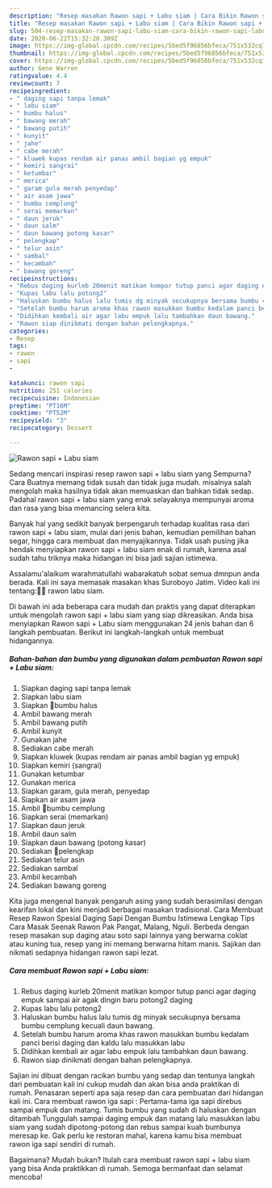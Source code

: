 ```yaml
---
description: "Resep masakan Rawon sapi + Labu siam | Cara Bikin Rawon sapi + Labu siam Yang Enak dan Simpel"
title: "Resep masakan Rawon sapi + Labu siam | Cara Bikin Rawon sapi + Labu siam Yang Enak dan Simpel"
slug: 504-resep-masakan-rawon-sapi-labu-siam-cara-bikin-rawon-sapi-labu-siam-yang-enak-dan-simpel
date: 2020-06-22T15:32:28.309Z
image: https://img-global.cpcdn.com/recipes/5bed5f96856bfeca/751x532cq70/rawon-sapi-labu-siam-foto-resep-utama.jpg
thumbnail: https://img-global.cpcdn.com/recipes/5bed5f96856bfeca/751x532cq70/rawon-sapi-labu-siam-foto-resep-utama.jpg
cover: https://img-global.cpcdn.com/recipes/5bed5f96856bfeca/751x532cq70/rawon-sapi-labu-siam-foto-resep-utama.jpg
author: Gene Warren
ratingvalue: 4.4
reviewcount: 7
recipeingredient:
- " daging sapi tanpa lemak"
- " labu siam"
- " bumbu halus"
- " bawang merah"
- " bawang putih"
- " kunyit"
- " jahe"
- " cabe merah"
- " kluwek kupas rendam air panas ambil bagian yg empuk"
- " kemiri sangrai"
- " ketumbar"
- " merica"
- " garam gula merah penyedap"
- " air asam jawa"
- " bumbu cemplung"
- " serai memarkan"
- " daun jeruk"
- " daun salm"
- " daun bawang potong kasar"
- " pelengkap"
- " telur asin"
- " sambal"
- " kecambah"
- " bawang goreng"
recipeinstructions:
- "Rebus daging kurleb 20menit matikan kompor tutup panci agar daging empuk sampai air agak dingin baru potong2 daging"
- "Kupas labu lalu potong2"
- "Haluskan bumbu halus lalu tumis dg minyak secukupnya bersama bumbu cemplung kecuali daun bawang."
- "Setelah bumbu harum aroma khas rawon masukkan bumbu kedalam panci berisi daging dan kaldu lalu masukkan labu"
- "Didihkan kembali air agar labu empuk lalu tambahkan daun bawang."
- "Rawon siap dinikmati dengan bahan pelengkapnya."
categories:
- Resep
tags:
- rawon
- sapi
- 

katakunci: rawon sapi  
nutrition: 251 calories
recipecuisine: Indonesian
preptime: "PT16M"
cooktime: "PT52M"
recipeyield: "3"
recipecategory: Dessert

---
```



![Rawon sapi + Labu siam](https://img-global.cpcdn.com/recipes/5bed5f96856bfeca/751x532cq70/rawon-sapi-labu-siam-foto-resep-utama.jpg)

Sedang mencari inspirasi resep rawon sapi + labu siam yang Sempurna? Cara Buatnya memang tidak susah dan tidak juga mudah. misalnya salah mengolah maka hasilnya tidak akan memuaskan dan bahkan tidak sedap. Padahal rawon sapi + labu siam yang enak selayaknya mempunyai aroma dan rasa yang bisa memancing selera kita.

Banyak hal yang sedikit banyak berpengaruh terhadap kualitas rasa dari rawon sapi + labu siam, mulai dari jenis bahan, kemudian pemilihan bahan segar, hingga cara membuat dan menyajikannya. Tidak usah pusing jika hendak menyiapkan rawon sapi + labu siam enak di rumah, karena asal sudah tahu triknya maka hidangan ini bisa jadi sajian istimewa.

Assalamu&#39;alaikum warahmatullahi wabarakatuh sobat semua dmnpun anda berada. Kali ini saya memasak masakan khas Suroboyo Jatim. Video kali ini tentang:🌹🌹 rawon labu siam.


Di bawah ini ada beberapa cara mudah dan praktis yang dapat diterapkan untuk mengolah rawon sapi + labu siam yang siap dikreasikan. Anda bisa menyiapkan Rawon sapi + Labu siam menggunakan 24 jenis bahan dan 6 langkah pembuatan. Berikut ini langkah-langkah untuk membuat hidangannya.

<!--inarticleads1-->

##### Bahan-bahan dan bumbu yang digunakan dalam pembuatan Rawon sapi + Labu siam:

1. Siapkan  daging sapi tanpa lemak
1. Siapkan  labu siam
1. Siapkan  🥚bumbu halus
1. Ambil  bawang merah
1. Ambil  bawang putih
1. Ambil  kunyit
1. Gunakan  jahe
1. Sediakan  cabe merah
1. Siapkan  kluwek (kupas rendam air panas ambil bagian yg empuk)
1. Siapkan  kemiri (sangrai)
1. Gunakan  ketumbar
1. Gunakan  merica
1. Siapkan  garam, gula merah, penyedap
1. Siapkan  air asam jawa
1. Ambil  🥚bumbu cemplung
1. Siapkan  serai (memarkan)
1. Siapkan  daun jeruk
1. Ambil  daun salm
1. Siapkan  daun bawang (potong kasar)
1. Sediakan  🥚pelengkap
1. Sediakan  telur asin
1. Sediakan  sambal
1. Ambil  kecambah
1. Sediakan  bawang goreng


Kita juga mengenal banyak pengaruh asing yang sudah berasimilasi dengan kearifan lokal dan kini menjadi berbagai masakan tradisional. Cara Membuat Resep Rawon Spesial Daging Sapi Dengan Bumbu Istimewa Lengkap Tips Cara Masak Seenak Rawon Pak Pangat, Malang, Nguli. Berbeda dengan resep masakan sup daging atau soto sapi lainnya yang berwarna coklat atau kuning tua, resep yang ini memang berwarna hitam manis. Sajikan dan nikmati sedapnya hidangan rawon sapi lezat. 

<!--inarticleads2-->

##### Cara membuat Rawon sapi + Labu siam:

1. Rebus daging kurleb 20menit matikan kompor tutup panci agar daging empuk sampai air agak dingin baru potong2 daging
1. Kupas labu lalu potong2
1. Haluskan bumbu halus lalu tumis dg minyak secukupnya bersama bumbu cemplung kecuali daun bawang.
1. Setelah bumbu harum aroma khas rawon masukkan bumbu kedalam panci berisi daging dan kaldu lalu masukkan labu
1. Didihkan kembali air agar labu empuk lalu tambahkan daun bawang.
1. Rawon siap dinikmati dengan bahan pelengkapnya.


Sajian ini dibuat dengan racikan bumbu yang sedap dan tentunya langkah dari pembuatan kali ini cukup mudah dan akan bisa anda praktikan di rumah. Penasaran seperti apa saja resep dan cara pembuatan dari hidangan kali ini. Cara membuat rawon iga sapi : Pertama-tama iga sapi direbus sampai empuk dan matang. Tumis bumbu yang sudah di haluskan dengan ditambah Tunggulah sampai daging empuk dan matang lalu masukkan labu siam yang sudah dipotong-potong dan rebus sampai kuah bumbunya meresap ke. Gak perlu ke restoran mahal, karena kamu bisa membuat rawon iga sapi sendiri di rumah. 

Bagaimana? Mudah bukan? Itulah cara membuat rawon sapi + labu siam yang bisa Anda praktikkan di rumah. Semoga bermanfaat dan selamat mencoba!
